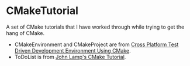 # CMakeTutorial

A set of CMake tutorials that I have worked through while trying to get the
hang of CMake.

- CMakeEnvironment and CMakeProject are from [Cross Platform Test Driven
  Development Environment Using
  CMake](http://www.gamedev.net/page/resources/_/technical/general-programming/cross-platform-test-driven-development-environment-using-cmake-part-1-r2986).
- ToDoList is from [John Lamp's CMake
  Tutorial](https://www.johnlamp.net/cmake-tutorial-1-getting-started.html).
